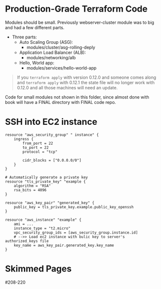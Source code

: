 # Production-Grade Terraform Code

Modules should be small. Previously webserver-cluster module was to big and had a few different parts.
  * Three parts:
    + Auto Scaling Group (ASG): 
      - modules/cluster/asg-rolling-deply
    + Application Load Balancer (ALB): 
      - modules/networking/alb
    + Hello, World app: 
      - modules/services/hello-world-app

> If you `terraform apply` with version 0.12.0 and someone comes along and `terraform apply` with 0.12.1 the state file will no longer work with 0.12.0 and all those machines will need an update.

Code for small modules not shown in this folder, since almost done with book will have a FINAL directory with FINAL code repo.

# SSH into EC2 instance

```
resource "aws_security_group" " instance" {
    ingress { 
        from_port = 22
        to_port = 22
        protocol = "tcp"

        cidr_blocks = ["0.0.0.0/0"]
    }
}

# Automatically generate a private key
resource "tls_private_key" "example {
    algorithm = "RSA"
    rsa_bits = 4096
}

resource "aws_key_pair" "generated_key" {
    public_key = tls_private_key.example.public_key_openssh
}

resource "aws_instance" "example" {
    ami = ...
    instance_type = "t2.micro"
    vpc_security_group_ids = [aws_security_group.instance.id]
    # -->> Load ec2 instance with bulic key to server's authorized_keys file
    key_name = aws_key_pair.generated_key.key_name
}
```



# Skimmed Pages
#208-220
